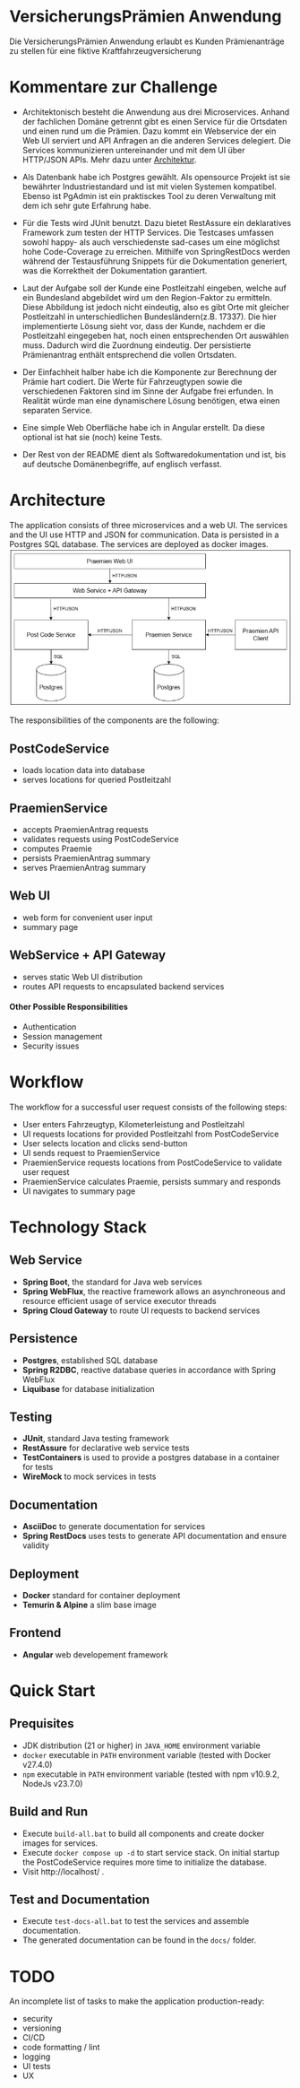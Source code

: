 # VersicherungsPrämien Anwendung

Die VersicherungsPrämien Anwendung erlaubt es Kunden Prämienanträge zu stellen für eine fiktive Kraftfahrzeugversicherung

# Kommentare zur Challenge

- Architektonisch besteht die Anwendung aus drei Microservices. Anhand der fachlichen Domäne getrennt gibt es einen Service für die Ortsdaten und einen rund um die Prämien. Dazu kommt ein Webservice der ein Web UI serviert und API Anfragen an die anderen Services delegiert. Die Services kommunizieren untereinander und mit dem UI über HTTP/JSON APIs. Mehr dazu unter [Architektur](#architecture).

- Als Datenbank habe ich Postgres gewählt. Als opensource Projekt ist sie bewährter Industriestandard und ist mit vielen Systemen kompatibel. Ebenso ist PgAdmin ist ein praktisckes Tool zu deren Verwaltung mit dem ich sehr gute Erfahrung habe.

- Für die Tests wird JUnit benutzt. Dazu bietet RestAssure ein deklaratives Framework zum testen der HTTP Services. Die Testcases umfassen sowohl happy- als auch verschiedenste sad-cases um eine möglichst hohe Code-Coverage zu erreichen. Mithilfe von SpringRestDocs werden während der Testausführung Snippets für die Dokumentation generiert, was die Korrektheit der Dokumentation garantiert.

- Laut der Aufgabe soll der Kunde eine Postleitzahl eingeben, welche auf ein Bundesland abgebildet wird um den Region-Faktor zu ermitteln. Diese Abbildung ist jedoch nicht eindeutig, also es gibt Orte mit gleicher Postleitzahl in unterschiedlichen Bundesländern(z.B. 17337). Die hier implementierte Lösung sieht vor, dass der Kunde, nachdem er die Postleitzahl eingegeben hat, noch einen entsprechenden Ort auswählen muss. Dadurch wird die Zuordnung eindeutig. Der persistierte Prämienantrag enthält entsprechend die vollen Ortsdaten.

- Der Einfachheit halber habe ich die Komponente zur Berechnung der Prämie hart codiert. Die Werte für Fahrzeugtypen sowie die verschiedenen Faktoren sind im Sinne der Aufgabe frei erfunden. In Realität würde man eine dynamischere Lösung benötigen, etwa einen separaten Service.

- Eine simple Web Oberfläche habe ich in Angular erstellt. Da diese optional ist hat sie (noch) keine Tests.

- Der Rest von der README dient als Softwaredokumentation und ist, bis auf deutsche Domänenbegriffe, auf englisch verfasst.

# Architecture

The application consists of three microservices and a web UI. The services and the UI use HTTP and JSON for communication. Data is persisted in a Postgres SQL database. The services are deployed as docker images.
![architecture_praemien.drawio.png](architecture_praemien.drawio.png)

The responsibilities of the components are the following:

## PostCodeService
- loads location data into database
- serves locations for queried Postleitzahl

## PraemienService
- accepts PraemienAntrag requests
- validates requests using PostCodeService
- computes Praemie
- persists PraemienAntrag summary
- serves PraemienAntrag summary

## Web UI
- web form for convenient user input
- summary page

## WebService + API Gateway
- serves static Web UI distribution
- routes API requests to encapsulated backend services

#### Other Possible Responsibilities
- Authentication
- Session management
- Security issues

# Workflow
The workflow for a successful user request consists of the following steps:
- User enters Fahrzeugtyp, Kilometerleistung and Postleitzahl
- UI requests locations for provided Postleitzahl from PostCodeService
- User selects location and clicks send-button
- UI sends request to PraemienService
- PraemienService requests locations from PostCodeService to validate user request
- PraemienService calculates Praemie, persists summary and responds
- UI navigates to summary page

# Technology Stack

## Web Service
- **Spring Boot**, the standard for Java web services
- **Spring WebFlux**, the reactive framework allows an asynchroneous and resource efficient usage of service executor threads
- **Spring Cloud Gateway** to route UI requests to backend services

## Persistence
- **Postgres**, established SQL database
- **Spring R2DBC**, reactive database queries in accordance with Spring WebFlux
- **Liquibase** for database initialization

## Testing
- **JUnit**, standard Java testing framework
- **RestAssure** for declarative web service tests
- **TestContainers** is used to provide a postgres database in a container for tests
- **WireMock** to mock services in tests

## Documentation
- **AsciiDoc** to generate documentation for services
- **Spring RestDocs** uses tests to generate API documentation and ensure validity

## Deployment
- **Docker** standard for container deployment
- **Temurin & Alpine** a slim base image

## Frontend
- **Angular** web developement framework

# Quick Start

## Prequisites
- JDK distribution (21 or higher) in `JAVA_HOME` environment variable
- `docker` executable in `PATH` environment variable (tested with Docker v27.4.0)
- `npm` executable in `PATH` environment variable (tested with npm v10.9.2, NodeJs v23.7.0) 

## Build and Run
- Execute `build-all.bat` to build all components and create docker images for services.
- Execute `docker compose up -d` to start service stack. On initial startup the PostCodeService requires more time to initialize the database.
- Visit http://localhost/ .

## Test and Documentation
- Execute `test-docs-all.bat` to test the services and assemble documentation.
- The generated documentation can be found in the `docs/` folder.

# TODO
An incomplete list of tasks to make the application production-ready:
- security
- versioning
- CI/CD
- code formatting / lint
- logging
- UI tests
- UX
